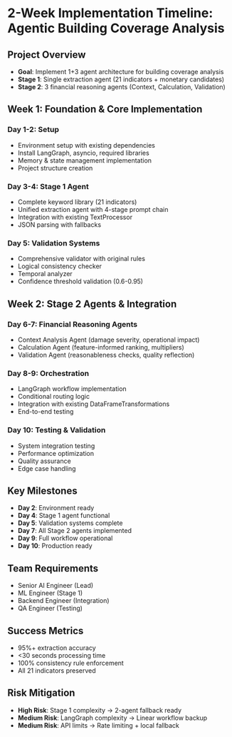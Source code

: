 # 2-Week Implementation Timeline: Agentic Building Coverage Analysis

## Project Overview
- **Goal**: Implement 1+3 agent architecture for building coverage analysis
- **Stage 1**: Single extraction agent (21 indicators + monetary candidates)
- **Stage 2**: 3 financial reasoning agents (Context, Calculation, Validation)

## Week 1: Foundation & Core Implementation

### Day 1-2: Setup
- Environment setup with existing dependencies
- Install LangGraph, asyncio, required libraries
- Memory & state management implementation
- Project structure creation

### Day 3-4: Stage 1 Agent
- Complete keyword library (21 indicators)
- Unified extraction agent with 4-stage prompt chain
- Integration with existing TextProcessor
- JSON parsing with fallbacks

### Day 5: Validation Systems
- Comprehensive validator with original rules
- Logical consistency checker
- Temporal analyzer
- Confidence threshold validation (0.6-0.95)

## Week 2: Stage 2 Agents & Integration

### Day 6-7: Financial Reasoning Agents
- Context Analysis Agent (damage severity, operational impact)
- Calculation Agent (feature-informed ranking, multipliers)
- Validation Agent (reasonableness checks, quality reflection)

### Day 8-9: Orchestration
- LangGraph workflow implementation
- Conditional routing logic
- Integration with existing DataFrameTransformations
- End-to-end testing

### Day 10: Testing & Validation
- System integration testing
- Performance optimization
- Quality assurance
- Edge case handling

## Key Milestones
- **Day 2**: Environment ready
- **Day 4**: Stage 1 agent functional
- **Day 5**: Validation systems complete
- **Day 7**: All Stage 2 agents implemented
- **Day 9**: Full workflow operational
- **Day 10**: Production ready

## Team Requirements
- Senior AI Engineer (Lead)
- ML Engineer (Stage 1)
- Backend Engineer (Integration)
- QA Engineer (Testing)

## Success Metrics
- 95%+ extraction accuracy
- <30 seconds processing time
- 100% consistency rule enforcement
- All 21 indicators preserved

## Risk Mitigation
- **High Risk**: Stage 1 complexity → 2-agent fallback ready
- **Medium Risk**: LangGraph complexity → Linear workflow backup
- **Medium Risk**: API limits → Rate limiting + local fallback